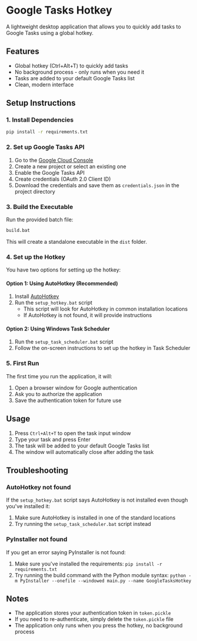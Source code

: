 # Google Tasks Hotkey

A lightweight desktop application that allows you to quickly add tasks to Google Tasks using a global hotkey.

## Features

- Global hotkey (Ctrl+Alt+T) to quickly add tasks
- No background process - only runs when you need it
- Tasks are added to your default Google Tasks list
- Clean, modern interface

## Setup Instructions

### 1. Install Dependencies

```bash
pip install -r requirements.txt
```

### 2. Set up Google Tasks API

1. Go to the [Google Cloud Console](https://console.cloud.google.com/)
2. Create a new project or select an existing one
3. Enable the Google Tasks API
4. Create credentials (OAuth 2.0 Client ID)
5. Download the credentials and save them as `credentials.json` in the project directory

### 3. Build the Executable

Run the provided batch file:

```bash
build.bat
```

This will create a standalone executable in the `dist` folder.

### 4. Set up the Hotkey

You have two options for setting up the hotkey:

#### Option 1: Using AutoHotkey (Recommended)

1. Install [AutoHotkey](https://www.autohotkey.com/)
2. Run the `setup_hotkey.bat` script
   - This script will look for AutoHotkey in common installation locations
   - If AutoHotkey is not found, it will provide instructions

#### Option 2: Using Windows Task Scheduler

1. Run the `setup_task_scheduler.bat` script
2. Follow the on-screen instructions to set up the hotkey in Task Scheduler

### 5. First Run

The first time you run the application, it will:
1. Open a browser window for Google authentication
2. Ask you to authorize the application
3. Save the authentication token for future use

## Usage

1. Press `Ctrl+Alt+T` to open the task input window
2. Type your task and press Enter
3. The task will be added to your default Google Tasks list
4. The window will automatically close after adding the task

## Troubleshooting

### AutoHotkey not found

If the `setup_hotkey.bat` script says AutoHotkey is not installed even though you've installed it:

1. Make sure AutoHotkey is installed in one of the standard locations
2. Try running the `setup_task_scheduler.bat` script instead

### PyInstaller not found

If you get an error saying PyInstaller is not found:

1. Make sure you've installed the requirements: `pip install -r requirements.txt`
2. Try running the build command with the Python module syntax: `python -m PyInstaller --onefile --windowed main.py --name GoogleTasksHotkey`

## Notes

- The application stores your authentication token in `token.pickle`
- If you need to re-authenticate, simply delete the `token.pickle` file
- The application only runs when you press the hotkey, no background process 